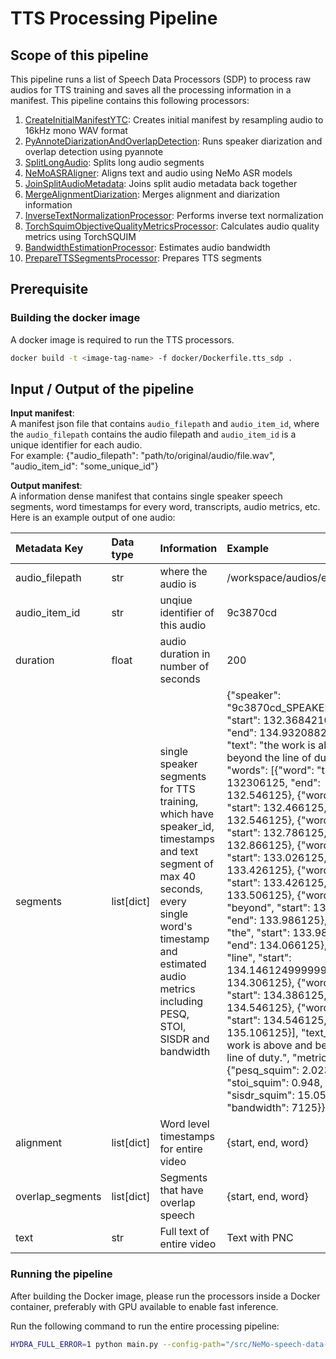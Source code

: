 # TTS Processing Pipeline 

## Scope of this pipeline
This pipeline runs a list of Speech Data Processors (SDP) to process raw audios for TTS training and saves all the processing information in a manifest. This pipeline contains this following processors:
  1. [CreateInitialManifestYTC](../datasets/ytc/create_initial_manifest.py#L22): Creates initial manifest by resampling audio to 16kHz mono WAV format
  2. [PyAnnoteDiarizationAndOverlapDetection](./pyannote.py#L55): Runs speaker diarization and overlap detection using pyannote
  3. [SplitLongAudio](./split.py#L23): Splits long audio segments 
  4. [NeMoASRAligner](./nemo_asr_align.py#L23): Aligns text and audio using NeMo ASR models
  5. [JoinSplitAudioMetadata](./split.py#L148): Joins split audio metadata back together
  6. [MergeAlignmentDiarization](./merge_alignment_diarization.py#L19): Merges alignment and diarization information
  7. [InverseTextNormalizationProcessor](./text.py#L22): Performs inverse text normalization
  8. [TorchSquimObjectiveQualityMetricsProcessor](./metrics.py#L30): Calculates audio quality metrics using TorchSQUIM
  9. [BandwidthEstimationProcessor](./metrics.py#L126): Estimates audio bandwidth 
  10. [PrepareTTSSegmentsProcessor](./prepare_tts_segments.py#L21): Prepares TTS segments

## Prerequisite
### Building the docker image
A docker image is required to run the TTS processors.

```bash
docker build -t <image-tag-name> -f docker/Dockerfile.tts_sdp .
```


## Input / Output of the pipeline
**Input manifest**:  
    A manifest json file that contains `audio_filepath` and `audio_item_id`, where the `audio_filepath` contains the audio filepath and `audio_item_id` is a unique identifier for each audio.  
    For example: {"audio_filepath": "path/to/original/audio/file.wav", "audio_item_id": "some_unique_id"}

**Output manifest**:  
    A information dense manifest that contains single speaker speech segments, word timestamps for every word, transcripts, audio metrics, etc. Here is an example output of one audio:


| Metadata Key | Data type | Information | Example |
| :-------- | :-------- | :-------- | :-------- |
|audio_filepath|str|where the audio is|/workspace/audios/example.wav|
|audio_item_id|str|unqiue identifier of this audio|9c3870cd|
|duration|float|audio duration in number of seconds|200|
|segments|list[dict]|single speaker segments for TTS training, which have speaker_id, timestamps and text segment of max 40 seconds, every single word's timestamp and estimated audio metrics including PESQ, STOI, SISDR and bandwidth |{"speaker": "9c3870cd_SPEAKER_1", "start": 132.3684210526316, "end": 134.9320882852292, "text": "the work is above and beyond the line of duty.", "words": [{"word": "the", "start": 132306125, "end": 132.546125}, {"word": "work", "start": 132.466125, "end": 132.546125}, {"word": "is", "start": 132.786125, "end": 132.866125}, {"word": "above", "start": 133.026125, "end": 133.426125}, {"word": "and", "start": 133.426125, "end": 133.506125}, {"word": "beyond", "start": 133586125, "end": 133.986125}, {"word": "the", "start": 133.986125, "end": 134.066125}, {"word": "line", "start": 134.14612499999998, "end": 134.306125}, {"word": "of", "start": 134.386125, "end": 134.546125}, {"word": "duty.", "start": 134.546125, "end": 135.106125}], "text_ITN": "the work is above and beyond the line of duty.", "metrics": {"pesq_squim": 2.023, "stoi_squim": 0.948, "sisdr_squim": 15.051, "bandwidth": 7125}}|
|alignment|list[dict]|Word level timestamps for entire video|{start, end, word}|
|overlap_segments|list[dict]|Segments that have overlap speech|{start, end, word}|
|text|str|Full text of entire video|Text with PNC


### Running the pipeline
After building the Docker image, please run the processors inside a Docker container, preferably with GPU available to enable fast inference.

Run the following command to run the entire processing pipeline:
```bash
HYDRA_FULL_ERROR=1 python main.py --config-path="/src/NeMo-speech-data-processor/nemo-sdp-tts/dataset_configs/tts/ytc" --config-name config.yaml workspace_dir=/work/ data_split="train" nemo_path=$NEMO_PATH hf_token=$HF_TOKEN +input_manifest_file={your_input_manifest_file} final_manifest={your_final_manifest_file}
```
